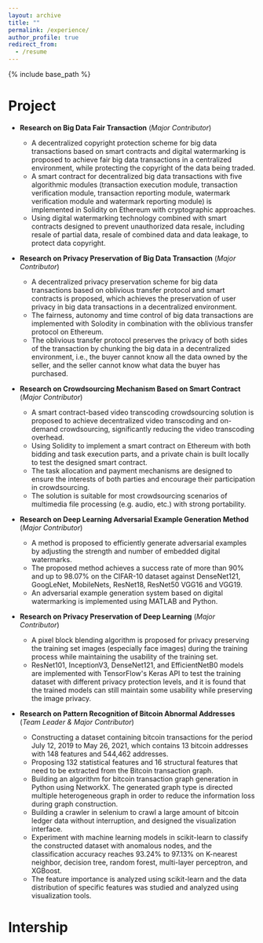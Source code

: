 ```yaml
---
layout: archive
title: ""
permalink: /experience/
author_profile: true
redirect_from:
  - /resume
---
```


{% include base_path %}

Project
======

* **Research on Big Data Fair Transaction** (*Major Contributor*)
  * A decentralized copyright protection scheme for big data transactions based on smart contracts and digital watermarking is proposed to achieve fair big data transactions in a centralized environment, while protecting the copyright of the data being traded.
  * A smart contract for decentralized big data transactions with five algorithmic modules (transaction execution module, transaction verification module, transaction reporting module, watermark verification module and watermark reporting module) is implemented in Solidity on Ethereum with cryptographic approaches.
  * Using digital watermarking technology combined with smart contracts designed to prevent unauthorized data resale, including resale of partial data, resale of combined data and data leakage, to protect data copyright.

* **Research on Privacy Preservation of Big Data Transaction** (*Major Contributor*)
  * A decentralized privacy preservation scheme for big data transactions based on oblivious transfer protocol and smart contracts is proposed, which achieves the preservation of user privacy in big data transactions in a decentralized environment.
  * The fairness, autonomy and time control of big data transactions are implemented with Solodity in combination with the oblivious transfer protocol on Ethereum.
  * The oblivious transfer protocol preserves the privacy of both sides of the transaction by chunking the big data in a decentralized environment, i.e., the buyer cannot know all the data owned by the seller, and the seller cannot know what data the buyer has purchased.

* **Research on Crowdsourcing Mechanism Based on Smart Contract** (*Major Contributor*)
  * A smart contract-based video transcoding crowdsourcing solution is proposed to achieve decentralized video transcoding and on-demand crowdsourcing, significantly reducing the video transcoding overhead.
  * Using Solidity to implement a smart contract on Ethereum with both bidding and task execution parts, and a private chain is built locally to test the designed smart contract.
  * The task allocation and payment mechanisms are designed to ensure the interests of both parties and encourage their participation in crowdsourcing.
  * The solution is suitable for most crowdsourcing scenarios of multimedia file processing (e.g. audio, etc.) with strong portability.

* **Research on Deep Learning Adversarial Example Generation Method** (*Major Contributor*)
  * A method is proposed to efficiently generate adversarial examples by adjusting the strength and number of embedded digital watermarks.
  * The proposed method achieves a success rate of more than 90\% and up to 98.07\% on the CIFAR-10 dataset against DenseNet121, GoogLeNet, MobileNets, ResNet18, ResNet50 VGG16 and VGG19.
  * An adversarial example generation system based on digital watermarking is implemented using MATLAB and Python.

* **Research on Privacy Preservation of Deep Learning** (*Major Contributor*)
  * A pixel block blending algorithm is proposed for privacy preserving the training set images (especially face images) during the training process while maintaining the usability of the training set.
  * ResNet101, InceptionV3, DenseNet121, and EfficientNetB0 models are implemented with TensorFlow's Keras API to test the training dataset with different privacy protection levels, and it is found that the trained models can still maintain some usability while preserving the image privacy.

* **Research on Pattern Recognition of Bitcoin Abnormal Addresses** (*Team Leader & Major Contributor*)
  * Constructing a dataset containing bitcoin transactions for the period July 12, 2019 to May 26, 2021, which contains 13 bitcoin addresses with 148 features and 544,462 addresses.
  * Proposing 132 statistical features and 16 structural features that need to be extracted from the Bitcoin transaction graph.
  * Building an algorithm for bitcoin transaction graph generation in Python using NetworkX. The generated graph type is directed multiple heterogeneous graph in order to reduce the information loss during graph construction.
  * Building a crawler in selenium to crawl a large amount of bitcoin ledger data without interruption, and designed the visualization interface.
  * Experiment with machine learning models in scikit-learn to classify the constructed dataset with anomalous nodes, and the classification accuracy reaches 93.24% to 97.13% on K-nearest neighbor, decision tree, random forest, multi-layer perceptron, and XGBoost.
  * The feature importance is analyzed using scikit-learn and the data distribution of specific features was studied and analyzed using visualization tools.


Intership
======

  
